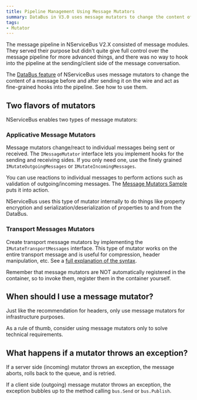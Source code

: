 ```yaml
---
title: Pipeline Management Using Message Mutators
summary: DataBus in V3.0 uses message mutators to change the content of a message and acts as fine-grained hooks into the pipeline.
tags: 
- Mutator
---
```


The message pipeline in NServiceBus V2.X consisted of message modules. They served their purpose but didn't quite give full control over the message pipeline for more advanced things, and there was no way to hook into the pipeline at the sending/client side of the message conversation.

The [DataBus feature](databus.md) of NServiceBus uses message mutators to change the content of a message before and after sending it on the wire and act as fine-grained hooks into the pipeline. See how to use them.

## Two flavors of mutators

NServiceBus enables two types of message mutators:

### Applicative Message Mutators

Message mutators change/react to individual messages being sent or received. The `IMessageMutator` interface lets you implement hooks for the sending and receiving sides. If you only need one, use the finely grained `IMutateOutgoingMessages` or `IMutateIncomingMessages`.

You can use reactions to individual messages to perform actions such as validation of outgoing/incoming messages. The [Message Mutators Sample](nservicebus-message-mutators-sample.md) puts it into action.

NServiceBus uses this type of mutator internally to do things like property encryption and serialization/deserialization of properties to and from the DataBus.

### Transport Messages Mutators

Create transport message mutators by implementing the `IMutateTransportMessages` interface. This type of mutator works on the entire transport message and is useful for compression, header manipulation, etc. See a [full explanation of the syntax](nservicebus-message-mutators-sample.md).

Remember that message mutators are NOT automatically registered in the container, so to invoke them, register them in the container yourself.

## When should I use a message mutator?

Just like the recommendation for headers, only use message mutators for infrastructure purposes.

As a rule of thumb, consider using message mutators only to solve technical requirements.

## What happens if a mutator throws an exception?

If a server side (incoming) mutator throws an exception, the message aborts, rolls back to the queue, and is retried.

If a client side (outgoing) message mutator throws an exception, the exception bubbles up to the method calling `bus.Send` or `bus.Publish`.

